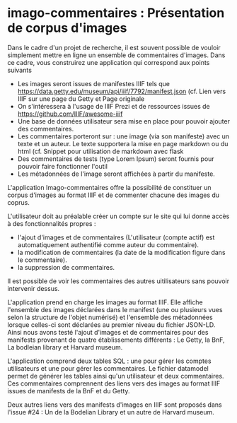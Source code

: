 # imago-commentaires : Présentation de corpus d'images

Dans le cadre d'un projet de recherche, il est souvent possible de vouloir simplement mettre en ligne un ensemble de commentaires d'images. Dans ce cadre, vous construirez une application qui correspond aux points suivants
- Les images seront issues de manifestes IIIF tels que https://data.getty.edu/museum/api/iiif/7792/manifest.json (cf. Lien vers IIIF sur une page du Getty et Page originale
- On s'intéressera à l'usage de IIIF Prezi et de ressources issues de https://github.com/IIIF/awesome-iiif
- Une base de données utilisateur sera mise en place pour pouvoir ajouter des commentaires.
- Les commentaires porteront sur : une image (via son manifeste) avec un texte et un auteur. Le texte supportera la mise en page markdown ou du html (cf. Snippet pour utilisation de markdown avec flask
- Des commentaires de tests (type Lorem Ipsum) seront fournis pour pouvoir faire fonctionner l'outil
- Les métadonnées de l'image seront affichées à partir du manifeste.

L'application Imago-commentaires offre la possibilité de constituer un corpus d'images au format IIIF et de commenter chacune des images du coprus.

L'utilisateur doit au préalable créer un compte sur le site qui lui donne accès à des fonctionnalités propres :
- l'ajout d'images et de commentaires (L'utilisateur (compte actif) est automatiquement authentifié comme auteur du commentaire).
- la modification de commentaires (la date de la modification figure dans le commentaire).
- la suppression de commentaires.

Il est possible de voir les commentaires des autres uitilisateurs sans pouvoir intervenir dessus.

L'application prend en charge les images au format IIIF. Elle affiche l'ensemble des images déclarées dans le manifest (une ou plusieurs vues selon la structure de l'objet numérisé) et l'ensemble des métadonnées lorsque celles-ci sont déclarées  au premier niveau du fichier JSON-LD. Ainsi nous avons testé l'ajout d'images et de commentaires pour des manifests provenant de quatre établissements différents : Le Getty, la BnF, La bodleian library et Harvard museum.

L'application comprend deux tables SQL : une pour gérer les comptes utilisateurs et une pour gérer les commentaires.
Le fichier datamodel permet de générer les tables ainsi qu'un utilisateur et deux commentaires. Ces commentaires comprennent des liens vers des images au format IIIF issues de manifests de la BnF et du Getty.

Deux autres  liens vers des manifests d'images en IIIF sont proposés dans l'issue #24 :
Un de la Bodelian Library et un autre de Harvard museum.

